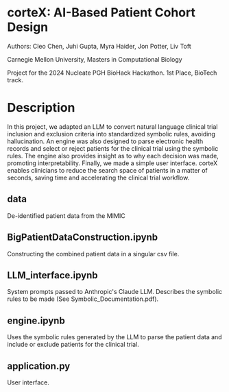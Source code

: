 corteX: AI-Based Patient Cohort Design
==========================================
Authors: Cleo Chen, Juhi Gupta, Myra Haider, Jon Potter, Liv Toft

Carnegie Mellon University, Masters in Computational Biology

Project for the 2024 Nucleate PGH BioHack Hackathon. 1st Place, BioTech track.

Description
==========================================
In this project, we adapted an LLM to convert natural language clinical trial inclusion and exclusion criteria into standardized symbolic rules, avoiding hallucination.
An engine was also designed to parse electronic health records and select or reject patients for the clinical trial using the symbolic rules. The engine also provides insight as to why each decision was made, promoting interpretability.
Finally, we made a simple user interface. corteX enables clinicians to reduce the search space of patients in a matter of seconds, saving time and accelerating the clinical trial workflow.

data
----------------------------------------
De-identified patient data from the MIMIC 

BigPatientDataConstruction.ipynb
----------------------------------------
Constructing the combined patient data in a singular csv file.

LLM_interface.ipynb
----------------------------------------
System prompts passed to Anthropic's Claude LLM. Describes the symbolic rules to be made (See Symbolic_Documentation.pdf).

engine.ipynb
----------------------------------------
Uses the symbolic rules generated by the LLM to parse the patient data and include or exclude patients for the clinical trial.

application.py
----------------------------------------
User interface.
